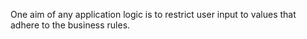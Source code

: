 One aim of any application logic is to restrict user input to values that adhere to the business rules.